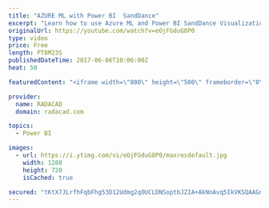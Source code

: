 ```yaml
---
title: "AZURE ML with Power BI  SandDance"
excerpt: "Learn how to use Azure ML and Power BI SandDance Visualization"
originalUrl: https://youtube.com/watch?v=eOjFGduG8P0
type: video
price: Free
length: PT8M23S
publishedDateTime: 2017-06-06T10:06:00Z
heat: 50

featuredContent: "<iframe width=\"800\" height=\"500\" frameborder=\"0\" src=\"https://www.youtube.com/embed/eOjFGduG8P0\" allow=\"accelerometer; autoplay; encrypted-media; gyroscope; picture-in-picture\" allowfullscreen></iframe>"

provider:
  name: RADACAD
  domain: radacad.com

topics:
  - Power BI

images:
  - url: https://i.ytimg.com/vi/eOjFGduG8P0/maxresdefault.jpg
    width: 1280
    height: 720
    isCached: true

secured: "tKtX7JLrfhFqbFhg53D12Udmg2qOUCLDNSoptbJZIA+AkNnAvq5IkVKSQAAGnvL+12ckrqyxFNpOwuoxM6+9ukawIsdUMBCWiGAFlz6GBKNfKyaDCPg/gYVEJVDN6O2o7fmmrOAQvpF49Zc5un3S9g1x4zZW5mkgr2EiuSqh+V4LEfB8wB5OF244giRDj9JdYyOV4iDfHMERvj6YBqYjgSoRo+3xbV8qb1tgz/ZajzAxSTfNiB6BnwEz62xFSooJjWdYFqjG2sAUr2xg0s2GXeM2JxYabOBzXMbEsosCVGb/Ij4rI1FBfxlY6DbFA9fLQ5xQDcJAIHzKOdsywuzJFoBotW7WVuIprPZOJq1hSQ73Oe9M8qrl8EffSiL6kr+aLXCbn9VqaRKfmdSrZTe6fCXSjd19sRZhwsU3xDNkr1I=;4/2pm9nLOediQW/qLnZmlA=="
---
```


